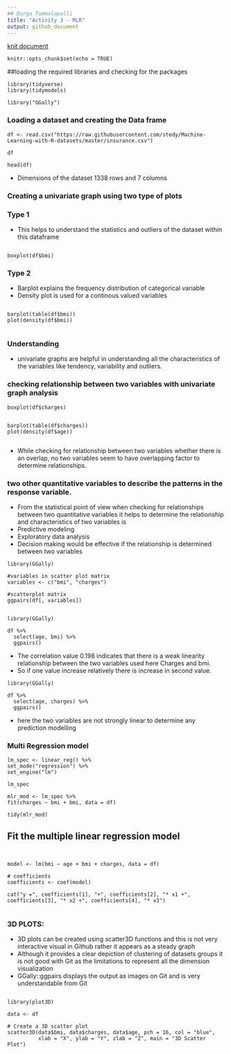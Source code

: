 ```yaml
---
## Durga Tummalapalli
title: "Activity 3 - MLR"
output: github_document
---
```

[knit document](https://rstudio.gvsu.edu/s/1a9bab708b7b83241e6c5/file_show?path=%2Ftmp%2FRtmpVNPnXv%2Fpreview-11d3932893a3fd.html)

```{r setup, include=FALSE}
knitr::opts_chunk$set(echo = TRUE)
```

##loading the required libraries and checking for the packages

```{r}
library(tidyverse)
library(tidymodels)

library("GGally")

```

### Loading a dataset and creating the Data frame

```{r}
df <- read.csv("https://raw.githubusercontent.com/stedy/Machine-Learning-with-R-datasets/master/insurance.csv")

df

head(df)

```
- Dimensions of the dataset 1338 rows and 7 columns

### Creating a univariate graph using two type of plots
### Type 1

- This helps to understand the statistics and outliers of the dataset within this dataframe


```{r}

boxplot(df$bmi)

```
### Type 2
- Barplot explains the frequency distribution of categorical variable
- Density plot is used for a continous valued variables


```{r}

barplot(table(df$bmi))
plot(density(df$bmi))


```

### Understanding 
- univariate graphs are helpful in understanding all the characteristics of the variables like tendency, variability and outliers.

### checking relationship between two variables with univariate graph analysis


```{r}
boxplot(df$charges)
```



```{r}

barplot(table(df$charges))
plot(density(df$age))


```
- While checking for relationship between two variables whether there is an overlap, no two variables seem to have overlapping factor to determine relationships.

### two other quantitative variables to describe the patterns in the response variable.

- From the statistical point of view when checking for relationships between two quantitative variables it helps to determine the relationship and characteristics of two variables is
- Predictive modeling
- Exploratory data analysis
- Decision making would be effective if the relationship is determined between two variables

```{r}
library(GGally)

#variables in scatter plot matrix
variables <- c("bmi", "charges")

#scatterplot matrix
ggpairs(df[, variables])


```

```{r}
library(GGally)

df %>%
  select(age, bmi) %>%
  ggpairs()

```

- The correlation value 0.198 indicates that there is a weak linearity relationship between the two variables used here Charges and bmi.
- So if one value increase relatively there is increase in second value.

```{r}
library(GGally)

df %>%
  select(age, charges) %>%
  ggpairs()
```
- here the two variables are not strongly linear to determine any prediction modelling

### Multi Regression model


```{r}
lm_spec <- linear_reg() %>%
set_mode("regression") %>%
set_engine("lm")

lm_spec

mlr_mod <- lm_spec %>% 
fit(charges ~ bmi + bmi, data = df)

tidy(mlr_mod)
```

## Fit the multiple linear regression model

```{r}


model <- lm(bmi ~ age + bmi + charges, data = df)

# coefficients
coefficients <- coef(model)

cat("y =", coefficients[1], "+", coefficients[2], "* x1 +", coefficients[3], "* x2 +", coefficients[4], "* x3")


```
### 3D PLOTS:
- 3D plots can be created using scatter3D functions and this is not very interactive visual in Github rather it appears as a steady graph
- Although it provides a clear depiction of clustering of datasets groups it is not good with Git as the limitations to represent all the dimension visualization
-  GGally::ggpairs  displays the output as images on Git and is very understandable from Git

```{r}

library(plot3D)

data <- df

# Create a 3D scatter plot
scatter3D(data$bmi, data$charges, data$age, pch = 16, col = "blue",
          xlab = "X", ylab = "Y", zlab = "Z", main = "3D Scatter Plot")


```
